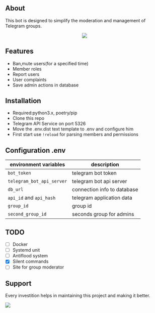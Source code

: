 ## About
This bot is designed to simplify the moderation and management of Telegram groups.

<p align="center">
    <img src="https://img.shields.io/badge/license-GPL-blue">
</p>

## Features

* Ban,mute users(for a specified time) 
* Member roles       
* Report users
* User complaints
* Save admin actions in database

## Installation

- Required:python3.x, poetry/pip
- Clone this repo
- Telegram API Service on port 5326
- Move the .env.dist text template to .env and configure him
- First start use `!reload` for parsing members and permissions

## Configuration .env

| environment variables             | description                      |
|-----------------------------------|----------------------------------|
| `bot_token`                       | telegram bot token               |
| `telegram_bot_api_server`         | telegram bot api server          |
| `db_url`                          | connection info to database      |
| `api_id` and `api_hash`           | telegram application data        |
| `group_id`                        | group id                         |
| `second_group_id`                 | seconds group for admins         |

## TODO  

- [ ] Docker
- [ ] Systemd unit
- [ ] Antiflood system                          
- [x] Silent commands 
- [ ] Site for group moderator

## Support 
Every investition helps in maintaining this project and making it better.

<img src="https://img.shields.io/badge/btc-bc1qzp7q3rghzcx70534e7xf6tj0ns3dqvvnex80kf-green?logo=bitcoin">
